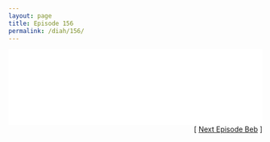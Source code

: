 ```yaml
---
layout: page
title: Episode 156
permalink: /diah/156/
---
```


<iframe allowfullscreen="true" frameborder="0" style="width:100%;" marginheight="0" marginwidth="0" mozallowfullscreen="true" scrolling="NO" src="//gdriveplayer.us/embed2.php?link=AJk%252F4zHq9KvSok45KLHQQQqjs06LFRQii0b3u00n02HbJkj8KBRPuX5AwwSjOE0be9s64w%252F6ZMRfFe43ICTCq%252FtRI%252FGRZ0P5PH%252FkulfpOoMceMoPjhKkieNCjtbT%252FcYe%252BHANYKByJcDGylwcBtaGMjS5AIX3xWSoFzYPEl2n1FiewnHZgC3OHDlpskTt72fd1fQm%252FoeUZLxjen%252FjLNbVhy&amp;no_adult=yes" webkitallowfullscreen="true"></iframe>

<div align="right">[ <a href="/diah/157/">Next Episode Beb</a> ]</div>

